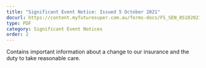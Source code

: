 ```yaml
---
title: "Significant Event Notice: Issued 5 October 2021"
docurl: https://content.myfuturesuper.com.au/forms-docs/FS_SEN_05102021.pdf
type: PDF
category: Significant Event Notices
order: 2
---
```


Contains important information about a change to our insurance and the duty to take reasonable care.
